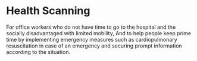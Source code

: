 # Health Scanning
For office workers who do not have time to go to the hospital and the socially disadvantaged with limited mobility, 
And to help people keep prime time by implementing emergency measures such as cardiopulmonary resuscitation in case of an emergency and securing prompt information according to the situation.